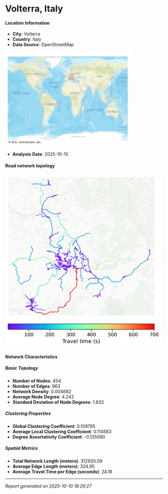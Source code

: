 # Volterra, Italy

#### Location Information

- **City**: Volterra
- **Country**: Italy
- **Data Source**: OpenStreetMap
<img src="Volterra_location.png" alt="Volterra Location Map" width="400" />

- **Analysis Date**: 2025-10-10

#### Road network topology

<img src="Volterra_network_map.png" alt="Volterra Road Network Map" width="500"/>

#### Network Characteristics

##### Basic Topology

- **Number of Nodes**: 454
- **Number of Edges**: 963
- **Network Density**: 0.004682
- **Average Node Degree**: 4.242
- **Standard Deviation of Node Degrees**: 1.833

##### Clustering Properties

- **Global Clustering Coefficient**: 0.109795
- **Average Local Clustering Coefficient**: 0.114583
- **Degree Assortativity Coefficient**: -0.135090

##### Spatial Metrics

- **Total Network Length (meters)**: 312930.09
- **Average Edge Length (meters)**: 324.95
- **Average Travel Time per Edge (seconds)**: 24.18

---
*Report generated on 2025-10-10 18:26:27*
